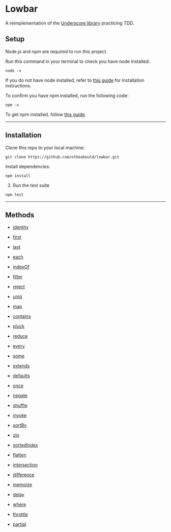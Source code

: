 # Lowbar

A reimplementation of the [Underscore library](http://underscorejs.org/) practicing TDD.

## Setup

Node.js and npm are required to run this project.

Run this command in your terminal to check you have node installed:

```
node -v
```

 If you do not have node installed, refer to [this guide](https://nodejs.org/en/download/package-manager/) for installation instructions. 


To confirm you have npm installed, run the following code:

```
npm -v
```

To get npm installed, follow [this guide](https://www.npmjs.com/get-npm).

___

##  Installation

Clone this repo to your local machine:

``` 
git clone https://github.com/otheabould/lowbar.git
```

Install dependencies:

```
npm install
```

2. Run the test suite

```
npm test
```

___

## Methods

* [identity](http://underscorejs.org/#identity)
* [first](http://underscorejs.org/#first)
* [last](http://underscorejs.org/#last)
* [each](http://underscorejs.org/#each)
* [indexOf](http://underscorejs.org/#indexOf)
* [filter](http://underscorejs.org/#filter)
* [reject](http://underscorejs.org/#reject)
* [uniq](http://underscorejs.org/#uniq)
* [map](http://underscorejs.org/#map)
* [contains](http://underscorejs.org/#contains)

* [pluck](http://underscorejs.org/#pluck)
* [reduce](http://underscorejs.org/#reduce)
* [every](http://underscorejs.org/#every)
* [some](http://underscorejs.org/#some)
* [extends](http://underscorejs.org/#extends)
* [defaults](http://underscorejs.org/#defaults)

* [once](http://underscorejs.org/#once)
* [negate](http://underscorejs.org/#negate)
* [shuffle](http://underscorejs.org/#shuffle)
* [invoke](http://underscorejs.org/#invoke)
* [sortBy](http://underscorejs.org/#sortBy)
* [zip](http://underscorejs.org/#zip)
* [sortedIndex](http://underscorejs.org/#sortedIndex)
* [flatten](http://underscorejs.org/#flatten)
* [intersection](http://underscorejs.org/#intersection)
* [difference](http://underscorejs.org/#difference)
* [memoize](http://underscorejs.org/#memoize)

* [delay](http://underscorejs.org/#delay)
* [where](http://underscorejs.org/#where)
* [throttle](http://underscorejs.org/#throttle)
* [partial](http://underscorejs.org/#partial)